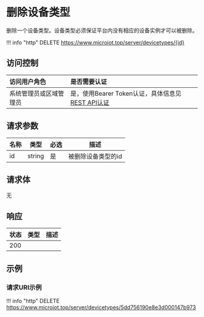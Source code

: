 # 删除设备类型

删除一个设备类型。设备类型必须保证平台内没有相应的设备实例才可以被删除。

!!! info "http"
    DELETE https://www.microiot.top/server/devicetypes/{id}

## 访问控制

| 访问用户角色           | 是否需要认证                                 |
| :--------------------- | :------------------------------------------- |
| 系统管理员或区域管理员 | 是，使用Bearer Token认证，具体信息见[REST API认证](../api.md) |

## 请求参数

| 名称 | 类型   | 必选 | 描述               |
| ---- | ------ | ---- | ------------------ |
| id   | string | 是   | 被删除设备类型的id |

## 请求体

无

## 响应

| 状态 | 类型          | 描述           |
| ---- | ------------- | -------------- |
| 200  |  |  |



## 示例

### 请求URI示例

!!! info "http"
    DELETE https://www.microiot.top/server/devicetypes/5dd756190e8e3d000147b973



